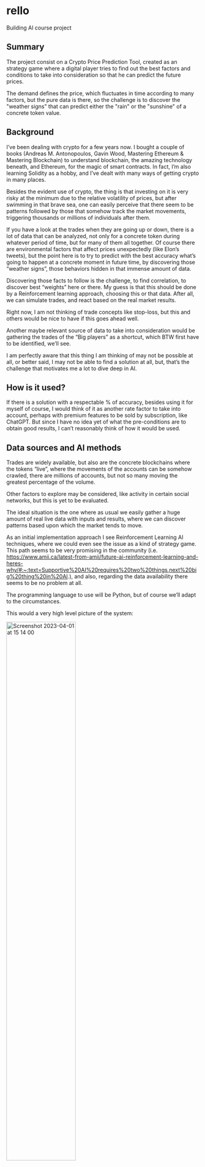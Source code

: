 # rello
Building AI course project

## Summary

The project consist on a Crypto Price Prediction Tool, created as an strategy game where a digital player tries to find out the best factors and conditions to take into consideration so that he can predict the future prices.

The demand defines the price, which fluctuates in time according to many factors, but the pure data is there, so the challenge is to discover the "weather signs" that can predict either the "rain" or the "sunshine" of a concrete token value.

## Background

I’ve been dealing with crypto for a few years now. I bought a couple of books (Andreas M. Antonopoulos, Gavin Wood, Mastering Ethereum & Mastering Blockchain) to understand blockchain, the amazing technology beneath, and Ethereum, for the magic of smart contracts. In fact, I’m also learning Solidity as a hobby, and I’ve dealt with many ways of getting crypto in many places.

Besides the evident use of crypto, the thing is that investing on it is very risky at the minimum due to the relative volatility of prices, but after swimming in that brave sea, one can easily perceive that there seem to be patterns followed by those that somehow track the market movements, triggering thousands or millions of individuals after them.

If you have a look at the trades when they are going up or down, there is a lot of data that can be analyzed, not only for a concrete token during whatever period of time, but for many of them all together. Of course there are environmental factors that affect prices unexpectedly (like Elon’s tweets), but the point here is to try to predict with the best accuracy what’s going to happen at a concrete moment in future time, by discovering those “weather signs”, those behaviors hidden in that immense amount of data.

Discovering those facts to follow is the challenge, to find correlation, to discover best “weights” here or there. My guess is that this should be done by a Reinforcement learning approach, choosing this or that data. After all, we can simulate trades, and react based on the real market results.

Right now, I am not thinking of trade concepts like stop-loss, but this and others would be nice to have if this goes ahead well.

Another maybe relevant source of data to take into consideration would be gathering the trades of the “Big players” as a shortcut, which BTW first have to be identified, we’ll see.

I am perfectly aware that this thing I am thinking of may not be possible at all, or better said, I may not be able to find a solution at all, but, that’s the challenge that motivates me a lot to dive deep in AI.

## How is it used?

If there is a solution with a respectable % of accuracy, besides using it for myself of course, I would think of it as another rate factor to take into account, perhaps with premium features to be sold by subscription, like ChatGPT. But since I have no idea yet of what the pre-conditions are to obtain good results, I can’t reasonably think of how it would be used.

## Data sources and AI methods

Trades are widely available, but also are the concrete blockchains where the tokens “live”, where the movements of the accounts can be somehow crawled, there are millions of accounts, but not so many moving the greatest percentage of the volume.

Other factors to explore may be considered, like activity in certain social networks, but this is yet to be evaluated. 

The ideal situation is the one where as usual we easily gather a huge amount of real live data with inputs and results, where we can discover patterns based upon which the market tends to move.

As an initial implementation approach I see Reinforcement Learning AI techniques, where we could even see the issue as a kind of strategy game. This path seems to be very promising in the community (i.e. https://www.amii.ca/latest-from-amii/future-ai-reinforcement-learning-and-heres-why/#:~:text=Supportive%20AI%20requires%20two%20things,next%20big%20thing%20in%20AI.), and also, regarding the data availability there seems to be no problem at all.

The programming language to use will be Python, but of course we’ll adapt to the circumstances.

This would a very high level picture of the system:

<img width="60%" alt="Screenshot 2023-04-01 at 15 14 00" align="center" src="https://user-images.githubusercontent.com/84793926/229291253-e90ad53b-16d6-43ad-87cb-ed7467ce6dc2.png">

## Challenges

The most important ones would be:
* How to discover what to look at.
* Confirm RL as a correct approach.
* How to manage the apparently huge amount of data to analyze, from either technical or financial perspectives. 

For the first point, a lot of study on the matter will be necessary, this is not a new challenge and surely there will be tons of docs, but on the other hand, crypto is “new” and AI has evolved dramatically in the last years, so, there is hope for new ways of presenting the problem and so the solutions.
RL is what is on my mind, but this may not be the proper path, however, the journey to find it out will be amazingly fruitful.

If in order to find a solution, we guess that it is mandatory to manage a huge amount of information, so there may exist a financial problem, we’ll see, in any case, I hope the work done to reach to that conclusion would be enough to attract possible investors, or we can work at scale, I don’t know.

## What next?

Very briefly:
* Study deeply the RL AI techniques
* Study deeply the possible factors involved in the challenge.
* How and from where to gather the data
* Design the game model, by little steps, testing from the beginning in an agile way, by producing SW frequently.

## Acknowledgments
At this stage just a Great thank you! to the creators of the Building AI course
